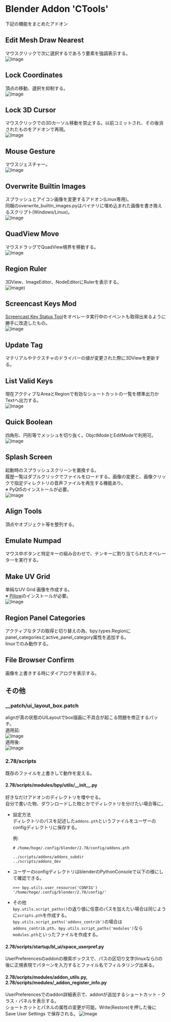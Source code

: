 # Blender Addon 'CTools'

下記の機能をまとめたアドオン

## Edit Mesh Draw Nearest
マウスクリックで次に選択するであろう要素を強調表示する。  
![Image](__images/drawnear.jpg)

## Lock Coordinates
頂点の移動、選択を抑制する。  
![Image](__images/lockcoords.jpg)

## Lock 3D Cursor
マウスクリックでの3Dカーソル移動を禁止する。以前コミットされ、その後消されたものをアドオンで再現。  
![Image](__images/lockcursor.jpg)

## Mouse Gesture
マウスジェスチャー。  
![Image](__images/gesture.jpg)

## Overwrite Builtin Images
スプラッシュとアイコン画像を変更するアドオン(Linux専用)。  
同梱のoverwrite_builtin_images.pyはバイナリに埋め込まれた画像を書き換えるスクリプト(Windows/Linux)。  
![Image](__images/splash.jpg)

## QuadView Move
マウスドラッグでQuadView境界を移動する。  
![Image](__images/quad.jpg)

## Region Ruler
3DView、ImageEditor、NodeEditorにRulerを表示する。  
![Image](__images/ruler.jpg))

## Screencast Keys Mod
[Screencast Key Status Tool](http://wiki.blender.org/index.php/Extensions:2.6/Py/Scripts/3D_interaction/Screencast_Key_Status_Tool "Screencast Key Status Tool")をオペレータ実行中のイベントも取得出来るように勝手に改造したもの。  
![Image](__images/screencast.jpg)

## Update Tag
マテリアルやテクスチャのドライバーの値が変更された際に3DViewを更新する。

## List Valid Keys
現在アクティブなAreaとRegionで有効なショートカットの一覧を標準出力かTextへ出力する。  
![Image](__images/listvalidkeys.jpg)

## Quick Boolean
四角形、円形等でメッシュを切り抜く。ObjctModeとEditModeで利用可。  
![Image](__images/quickboolean.jpg)

## Splash Screen
起動時のスプラッシュスクリーンを置換する。  
履歴一覧はダブルクリックでファイルをロードする。画像の変更と、画像クリックで指定ディレクトリの音声ファイルを再生する機能あり。  
※ PyQt5のインストールが必要。  
![Image](__images/splashscreen.jpg)

## Align Tools
頂点やオブジェクト等を整列する。  

## Emulate Numpad
マウス中ボタンと特定キーの組み合わせで、テンキーに割り当てられたオペレーターを実行する。  

## Make UV Grid
単純なUV Grid 画像を作成する。  
※ [Pillow](https://python-pillow.org)のインストールが必要。  
![Image](__images/uvgrid.jpg)

## Region Panel Categories
アクティブなタブの取得と切り替えの為、bpy.types.Regionにpanel_categoriesとactive_panel_category属性を追加する。  
linuxでのみ動作する。

## File Browser Confirm
画像を上書きする時にダイアログを表示する。

## その他
### __patch/ui_layout_box.patch
alignが真の状態のUILayoutでbox描画に不具合が起こる問題を修正するパッチ。  
適用前:  
![Image](__images/bug.jpg)  
適用後:  
![Image](__images/patch.jpg)

### 2.78/scripts
既存のファイルを上書きして動作を変える。

#### 2.78/scripts/modules/bpy/utils/\_\_init\_\_.py  
好きなだけアドオンのディレクトリを増やせる。  
自分で書いた物、ダウンロードした物とかでディレクトリを分けたい場合等に。

* 設定方法  
ディレクトリのパスを記述した`addons.pth`というファイルをユーザーのconfigディレクトリに保存する。

    例:
    
    ```
    # /home/hoge/.config/blender/2.78/config/addons.pth
    
    ../scripts/addons/addons_subdir
    ../scripts/addons_dev
    ```

* ユーザーのconfigディレクトリはblenderのPythonConsoleで以下の様にして確認できる。  

    ```
    >>> bpy.utils.user_resource('CONFIG')
    '/home/hoge/.config/blender/2.78/config/'
    ```

* その他  
    `bpy.utils.script_paths()`の返り値に任意のパスを加えたい場合は同じように`scripts.pth`を作成する。  
    `bpy.utils.script_paths('addons_contrib')`の場合は`addons_contrib.pth`、`bpy.utils.script_paths('modules')`なら`modules.pth`といったファイルを作成する。

#### 2.78/scripts/startup/bl_ui/space_userpref.py  
UserPreferencesのaddonの検索ボックスで、パスの区切り文字(linuxなら/)の後に正規表現でパターンを入力するとファイル名でフィルタリング出来る。  

#### 2.78/scripts/modules/addon_utils.py, 2.78/scripts/modules/_addon_register_info.py  
UserPreferencesでのaddon詳細表示で、addonが追加するショートカット・クラス・パネルを表示する。  
ショートカットとパネルの属性の変更が可能。Write(Restore)を押した後に Save User Settings で保存される。
![Image](__images/keymaps.jpg)